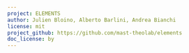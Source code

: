 ```yaml
---
project: ELEMENTS
author: Julien Bloino, Alberto Barlini, Andrea Bianchi
license: mit
project_github: https://github.com/mast-theolab/elements
doc_license: by
---
```



